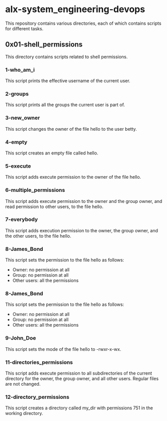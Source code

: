 # alx-system_engineering-devops

This repository contains various directories, each of which contains scripts for different tasks.

## 0x01-shell_permissions

This directory contains scripts related to shell permissions.

### 1-who_am_i

This script prints the effective username of the current user.

### 2-groups

This script prints all the groups the current user is part of.

### 3-new_owner

This script changes the owner of the file hello to the user betty.

### 4-empty

This script creates an empty file called hello.

### 5-execute

This script adds execute permission to the owner of the file hello.

### 6-multiple_permissions

This script adds execute permission to the owner and the group owner, and read permission to other users, to the file hello.

### 7-everybody

This script adds execution permission to the owner, the group owner, and the other users, to the file hello.

### 8-James_Bond

This script sets the permission to the file hello as follows:

- Owner: no permission at all
- Group: no permission at all
- Other users: all the permissions

### 8-James_Bond

This script sets the permission to the file hello as follows:

- Owner: no permission at all
- Group: no permission at all
- Other users: all the permissions

### 9-John_Doe

This script sets the mode of the file hello to -rwxr-x-wx.

### 11-directories_permissions

This script adds execute permission to all subdirectories of the current directory for the owner, the group owner, and all other users. Regular files are not changed.

### 12-directory_permissions

This script creates a directory called my_dir with permissions 751 in the working directory.
